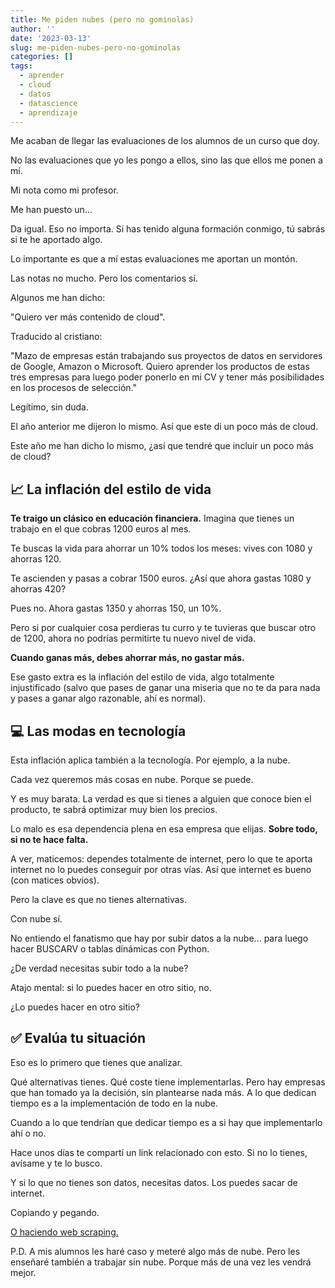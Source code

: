 ```yaml
---
title: Me piden nubes (pero no gominolas)
author: ''
date: '2023-03-13'
slug: me-piden-nubes-pero-no-gominolas
categories: []
tags:
  - aprender
  - cloud
  - datos
  - datascience
  - aprendizaje
---
```



Me acaban de llegar las evaluaciones de los alumnos de un curso que doy.

No las evaluaciones que yo les pongo a ellos, sino las que ellos me ponen a mí.

Mi nota como mi profesor.

Me han puesto un...

Da igual. Eso no importa. Si has tenido alguna formación conmigo, tú sabrás si te he aportado algo.

Lo importante es que a mí estas evaluaciones me aportan un montón.

Las notas no mucho. Pero los comentarios sí.

Algunos me han dicho:

"Quiero ver más contenido de cloud".

Traducido al cristiano:

"Mazo de empresas están trabajando sus proyectos de datos en servidores de Google, Amazon o Microsoft. Quiero aprender los productos de estas tres empresas para luego poder ponerlo en mi CV y tener más posibilidades en los procesos de selección."

Legítimo, sin duda.

El año anterior me dijeron lo mismo. Así que este di un poco más de cloud.

Este año me han dicho lo mismo, ¿así que tendré que incluir un poco más de cloud?


## 📈 La inflación del estilo de vida

**Te traigo un clásico en educación financiera.** Imagina que tienes un trabajo en el que cobras 1200 euros al mes.

Te buscas la vida para ahorrar un 10% todos los meses: vives con 1080 y ahorras 120.

Te ascienden y pasas a cobrar 1500 euros. ¿Así que ahora gastas 1080 y ahorras 420?

Pues no. Ahora gastas 1350 y ahorras 150, un 10%.

Pero si por cualquier cosa perdieras tu curro y te tuvieras que buscar otro de 1200, ahora no podrías permitirte tu nuevo nivel de vida.

**Cuando ganas más, debes ahorrar más, no gastar más.**

Ese gasto extra es la inflación del estilo de vida, algo totalmente injustificado (salvo que pases de ganar una miseria que no te da para nada y pases a ganar algo razonable, ahí es normal).



## 💻 Las modas en tecnología

Esta inflación aplica también a la tecnología. Por ejemplo, a la nube.

Cada vez queremos más cosas en nube. Porque se puede.

Y es muy barata. La verdad es que si tienes a alguien que conoce bien el producto, te sabrá optimizar muy bien los precios.

Lo malo es esa dependencia plena en esa empresa que elijas. **Sobre todo, si no te hace falta.**

A ver, maticemos: dependes totalmente de internet, pero lo que te aporta internet no lo puedes conseguir por otras vías. Así que internet es bueno (con matices obvios).

Pero la clave es que no tienes alternativas.

Con nube sí.

No entiendo el fanatismo que hay por subir datos a la nube... para luego hacer BUSCARV o tablas dinámicas con Python.

¿De verdad necesitas subir todo a la nube?

Atajo mental: si lo puedes hacer en otro sitio, no.

¿Lo puedes hacer en otro sitio?


## ✅ Evalúa tu situación

Eso es lo primero que tienes que analizar.

Qué alternativas tienes.
Qué coste tiene implementarlas.
Pero hay empresas que han tomado ya la decisión, sin plantearse nada más. A lo que dedican tiempo es a la implementación de todo en la nube.

Cuando a lo que tendrían que dedicar tiempo es a si hay que implementarlo ahí o no.

Hace unos días te compartí un link relacionado con esto. Si no lo tienes, avísame y te lo busco.



Y si lo que no tienes son datos, necesitas datos. Los puedes sacar de internet.

Copiando y pegando.

[O haciendo web scraping.](https://leonardohansa.com/descarga-internet/)


P.D. A mis alumnos les haré caso y meteré algo más de nube. Pero les enseñaré también a trabajar sin nube. Porque más de una vez les vendrá mejor.

